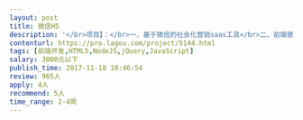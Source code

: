 ```yaml
---                
layout: post       
title: 微信H5           
description: '</br>项目】：</br>一、基于微信的社会化营销saas工具</br>二、前端使用VUE框架、前后端分离</br>三、手机端页面：直播模块、商城模块、切图、交互处理、性能优化</br>四、要求有5年左右前端开发经验，有3个以上vue项目和微信公众号开发经验，能实现复杂核心功能，代码优化和兼容优化经验丰富。</br>'     
contenturl: https://pro.lagou.com/project/5144.html      
tags: [前端开发,HTML5,NodeJS,jQuery,JavaScript]            
salary: 3000元以下          
publish_time: 2017-11-18 10:46:54         
review: 965人                   
apply: 4人                   
recommend: 5人                   
time_range: 2-4周              
---                 
```

